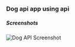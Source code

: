 ### Dog api app using api

<h5>Screenshots</h5>

![Dog API Screenshot](https://i.ibb.co/Q30ds4LD/Screenshot-2025-05-05-135256.png)

